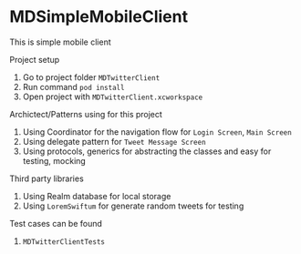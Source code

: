 # MDSimpleMobileClient
This is simple mobile client

Project setup
1. Go to project folder `MDTwitterClient`
2. Run command `pod install`
3. Open project with `MDTwitterClient.xcworkspace`

Archictect/Patterns using for this project
1. Using Coordinator for the navigation flow for `Login Screen`, `Main Screen`
2. Using delegate pattern for `Tweet Message Screen`
3. Using protocols, generics for abstracting the classes and easy for testing, mocking

Third party libraries
1. Using Realm database for local storage
2. Using `LoremSwiftum` for generate random tweets for testing

Test cases can be found
1. `MDTwitterClientTests`
